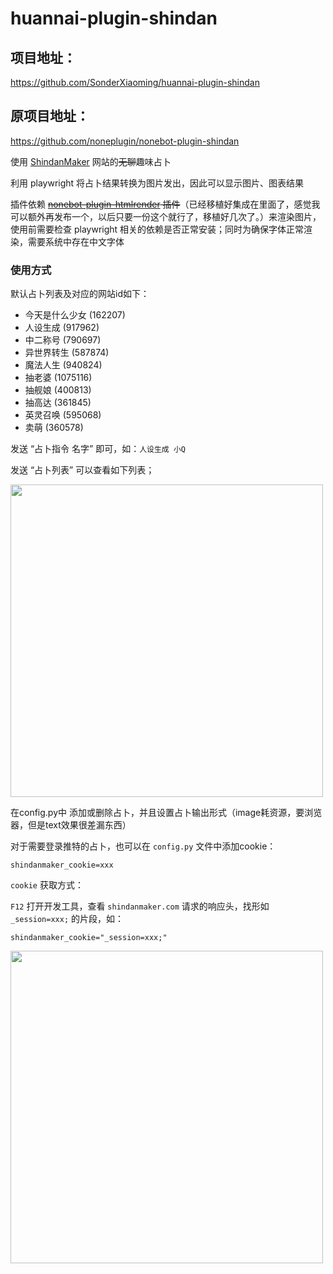 # huannai-plugin-shindan

## 项目地址：

https://github.com/SonderXiaoming/huannai-plugin-shindan

## 原项目地址：

https://github.com/noneplugin/nonebot-plugin-shindan

使用 [ShindanMaker](https://shindanmaker.com) 网站的~~无聊~~趣味占卜

利用 playwright 将占卜结果转换为图片发出，因此可以显示图片、图表结果

插件依赖 ~~[nonebot-plugin-htmlrender](https://github.com/kexue-z/nonebot-plugin-htmlrender) 插件~~（已经移植好集成在里面了，感觉我可以额外再发布一个，以后只要一份这个就行了，移植好几次了。）来渲染图片，使用前需要检查 playwright 相关的依赖是否正常安装；同时为确保字体正常渲染，需要系统中存在中文字体


### 使用方式

默认占卜列表及对应的网站id如下：

- 今天是什么少女 (162207)
- 人设生成 (917962)
- 中二称号 (790697)
- 异世界转生 (587874)
- 魔法人生 (940824)
- 抽老婆 (1075116)
- 抽舰娘 (400813)
- 抽高达 (361845)
- 英灵召唤 (595068)
- 卖萌 (360578)

发送 “占卜指令 名字” 即可，如：`人设生成 小Q`

发送 “占卜列表” 可以查看如下列表；

<div align="left">
  <img src="https://s2.loli.net/2024/03/04/2or48fjK3ECS7Iy.png" width="500" />
</div>


在config.py中 添加或删除占卜，并且设置占卜输出形式（image耗资源，要浏览器，但是text效果很差漏东西）


对于需要登录推特的占卜，也可以在 `config.py` 文件中添加cookie：

```
shindanmaker_cookie=xxx
```

`cookie` 获取方式：

`F12` 打开开发工具，查看 `shindanmaker.com` 请求的响应头，找形如 `_session=xxx;` 的片段，如：

```
shindanmaker_cookie="_session=xxx;"
```

<div align="left">
  <img src="https://s2.loli.net/2022/06/18/1CqlcTrdVt5vJp6.png" width="500" />
</div>
